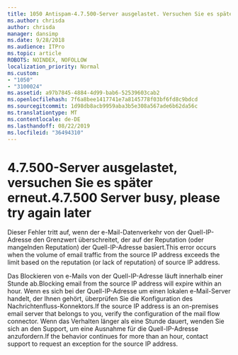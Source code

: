 ```yaml
---
title: 1050 Antispam-4.7.500-Server ausgelastet. Versuchen Sie es später noch einmal aus [xxx.xxx.xxx.xxx]
ms.author: chrisda
author: chrisda
manager: dansimp
ms.date: 9/28/2018
ms.audience: ITPro
ms.topic: article
ROBOTS: NOINDEX, NOFOLLOW
localization_priority: Normal
ms.custom:
- "1050"
- "3100024"
ms.assetid: a97b7845-4884-4d99-bab6-52539603cab2
ms.openlocfilehash: 7f6a8bee1417741e7a8145778f03bf6fd8c9bdcd
ms.sourcegitcommit: 1d98db8acb9959aba3b5e308a567ade6b62da56c
ms.translationtype: MT
ms.contentlocale: de-DE
ms.lasthandoff: 08/22/2019
ms.locfileid: "36494310"
---
```

# <a name="47500-server-busy-please-try-again-later"></a><span data-ttu-id="83c24-103">4.7.500-Server ausgelastet, versuchen Sie es später erneut.</span><span class="sxs-lookup"><span data-stu-id="83c24-103">4.7.500 Server busy, please try again later</span></span>

<span data-ttu-id="83c24-104">Dieser Fehler tritt auf, wenn der e-Mail-Datenverkehr von der Quell-IP-Adresse den Grenzwert überschreitet, der auf der Reputation (oder mangelnden Reputation) der Quell-IP-Adresse basiert.</span><span class="sxs-lookup"><span data-stu-id="83c24-104">This error occurs when the volume of email traffic from the source IP address exceeds the limit based on the reputation (or lack of reputation) of source IP address.</span></span>

<span data-ttu-id="83c24-105">Das Blockieren von e-Mails von der Quell-IP-Adresse läuft innerhalb einer Stunde ab.</span><span class="sxs-lookup"><span data-stu-id="83c24-105">Blocking email from the source IP address will expire within an hour.</span></span> <span data-ttu-id="83c24-106">Wenn es sich bei der Quell-IP-Adresse um einen lokalen e-Mail-Server handelt, der Ihnen gehört, überprüfen Sie die Konfiguration des Nachrichtenfluss-Konnektors.</span><span class="sxs-lookup"><span data-stu-id="83c24-106">If the source IP address is an on-premises email server that belongs to you, verify the configuration of the mail flow connector.</span></span> <span data-ttu-id="83c24-107">Wenn das Verhalten länger als eine Stunde dauert, wenden Sie sich an den Support, um eine Ausnahme für die Quell-IP-Adresse anzufordern.</span><span class="sxs-lookup"><span data-stu-id="83c24-107">If the behavior continues for more than an hour, contact support to request an exception for the source IP address.</span></span>
